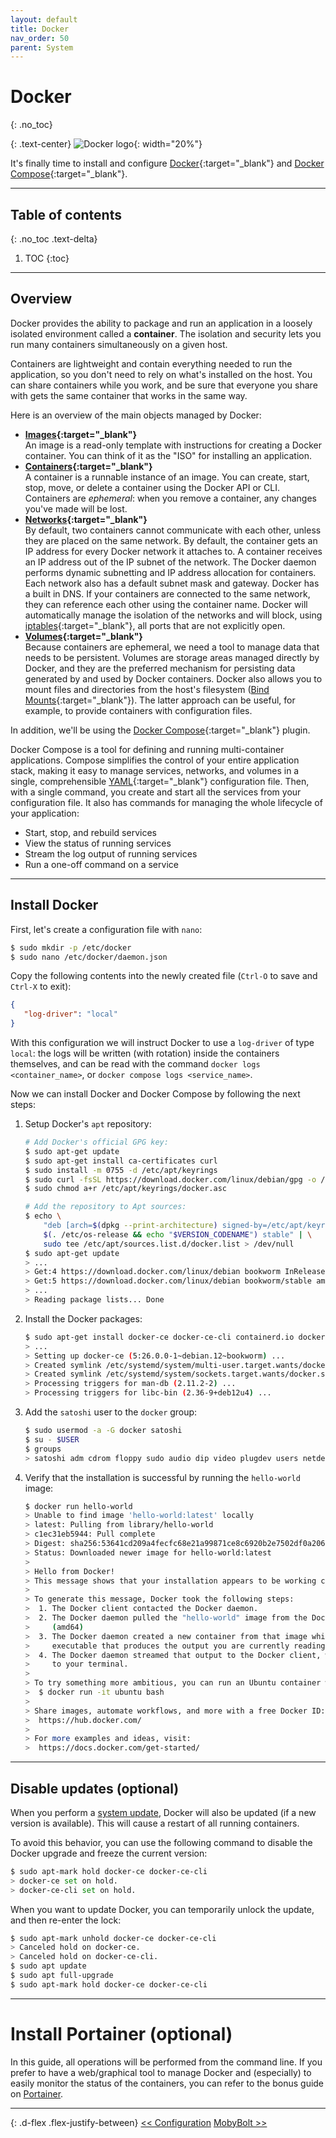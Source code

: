 ```yaml
---
layout: default
title: Docker
nav_order: 50
parent: System
---
```

<!-- markdownlint-disable MD014 MD022 MD025 MD033 MD040 -->

# Docker
{: .no_toc}

{: .text-center}
![Docker logo](../../images/system-docker_logo.png){: width="20%"}

It's finally time to install and configure [Docker](https://docs.docker.com/get-started/overview/){:target="_blank"} and [Docker Compose](https://docs.docker.com/compose/){:target="_blank"}.

---

## Table of contents
{: .no_toc .text-delta}

1. TOC
{:toc}

---

## Overview

Docker provides the ability to package and run an application in a loosely isolated environment called a **container**. The isolation and security lets you run many containers simultaneously on a given host. 

Containers are lightweight and contain everything needed to run the application, so you don't need to rely on what's installed on the host. You can share containers while you work, and be sure that everyone you share with gets the same container that works in the same way.

Here is an overview of the main objects managed by Docker:
- **[Images](https://docs.docker.com/guides/docker-concepts/the-basics/what-is-an-image/){:target="_blank"}**<br/>An image is a read-only template with instructions for creating a Docker container. You can think of it as the "ISO" for installing an application.
- **[Containers](https://docs.docker.com/guides/docker-concepts/the-basics/what-is-a-container/){:target="_blank"}**<br/>A container is a runnable instance of an image. You can create, start, stop, move, or delete a container using the Docker API or CLI. Containers are _ephemeral_: when you remove a container, any changes you've made will be lost.
- **[Networks](https://docs.docker.com/network/){:target="_blank"}**<br/>By default, two containers cannot communicate with each other, unless they are placed on the same network. By default, the container gets an IP address for every Docker network it attaches to. A container receives an IP address out of the IP subnet of the network. The Docker daemon performs dynamic subnetting and IP address allocation for containers. Each network also has a default subnet mask and gateway. Docker has a built in DNS. If your containers are connected to the same network, they can reference each other using the container name. Docker will automatically manage the isolation of the networks and will block, using [iptables](https://wiki.archlinux.org/title/Iptables){:target="_blank"}, all ports that are not explicitly open.
- **[Volumes](https://docs.docker.com/storage/volumes/){:target="_blank"}**<br/>Because containers are ephemeral, we need a tool to manage data that needs to be persistent. Volumes are storage areas managed directly by Docker, and they are the preferred mechanism for persisting data generated by and used by Docker containers. Docker also allows you to mount files and directories from the host's filesystem ([Bind Mounts](https://docs.docker.com/storage/bind-mounts/){:target="_blank"}). The latter approach can be useful, for example, to provide containers with configuration files.

In addition, we'll be using the [Docker Compose](https://docs.docker.com/compose/){:target="_blank"} plugin.

Docker Compose is a tool for defining and running multi-container applications. Compose simplifies the control of your entire application stack, making it easy to manage services, networks, and volumes in a single, comprehensible [YAML](https://yaml.org/){:target="_blank"} configuration file. Then, with a single command, you create and start all the services from your configuration file. It also has commands for managing the whole lifecycle of your application:

- Start, stop, and rebuild services
- View the status of running services
- Stream the log output of running services
- Run a one-off command on a service

---

## Install Docker

First, let's create a configuration file with `nano`:

```sh
$ sudo mkdir -p /etc/docker
$ sudo nano /etc/docker/daemon.json
```

Copy the following contents into the newly created file (`Ctrl-O` to save and `Ctrl-X` to exit):

```json
{
   "log-driver": "local"
}
```

With this configuration we will instruct Docker to use a `log-driver` of type `local`: the logs will be written (with rotation) inside the containers themselves, and can be read with the command `docker logs <container_name>`, or `docker compose logs <service_name>`.

Now we can install Docker and Docker Compose by following the next steps:

1. Setup Docker's `apt` repository:

   ```sh
   # Add Docker's official GPG key:
   $ sudo apt-get update
   $ sudo apt-get install ca-certificates curl
   $ sudo install -m 0755 -d /etc/apt/keyrings
   $ sudo curl -fsSL https://download.docker.com/linux/debian/gpg -o /etc/apt/keyrings/docker.asc
   $ sudo chmod a+r /etc/apt/keyrings/docker.asc
   
   # Add the repository to Apt sources:
   $ echo \
       "deb [arch=$(dpkg --print-architecture) signed-by=/etc/apt/keyrings/docker.asc] https://download.docker.com/linux/debian \
       $(. /etc/os-release && echo "$VERSION_CODENAME") stable" | \
       sudo tee /etc/apt/sources.list.d/docker.list > /dev/null
   $ sudo apt-get update
   > ...
   > Get:4 https://download.docker.com/linux/debian bookworm InRelease [43.3 kB]
   > Get:5 https://download.docker.com/linux/debian bookworm/stable amd64 Packages [19.7 kB]
   > ...
   > Reading package lists... Done
   ```

2. Install the Docker packages:

   ```sh
   $ sudo apt-get install docker-ce docker-ce-cli containerd.io docker-buildx-plugin docker-compose-plugin
   > ...
   > Setting up docker-ce (5:26.0.0-1~debian.12~bookworm) ...
   > Created symlink /etc/systemd/system/multi-user.target.wants/docker.service → /lib/systemd/system/docker.service.
   > Created symlink /etc/systemd/system/sockets.target.wants/docker.socket → /lib/systemd/system/docker.socket.
   > Processing triggers for man-db (2.11.2-2) ...
   > Processing triggers for libc-bin (2.36-9+deb12u4) ...
   ```

3. Add the `satoshi` user to the `docker` group:

   ```sh
   $ sudo usermod -a -G docker satoshi
   $ su - $USER
   $ groups
   > satoshi adm cdrom floppy sudo audio dip video plugdev users netdev docker
   ```

4. Verify that the installation is successful by running the `hello-world` image:

   ```sh
   $ docker run hello-world
   > Unable to find image 'hello-world:latest' locally
   > latest: Pulling from library/hello-world
   > c1ec31eb5944: Pull complete 
   > Digest: sha256:53641cd209a4fecfc68e21a99871ce8c6920b2e7502df0a20671c6fccc73a7c6
   > Status: Downloaded newer image for hello-world:latest
   >
   > Hello from Docker!
   > This message shows that your installation appears to be working correctly.
   >
   > To generate this message, Docker took the following steps:
   >  1. The Docker client contacted the Docker daemon.
   >  2. The Docker daemon pulled the "hello-world" image from the Docker Hub.
   >     (amd64)
   >  3. The Docker daemon created a new container from that image which runs the
   >     executable that produces the output you are currently reading.
   >  4. The Docker daemon streamed that output to the Docker client, which sent it
   >     to your terminal.
   >
   > To try something more ambitious, you can run an Ubuntu container with:
   >  $ docker run -it ubuntu bash
   >
   > Share images, automate workflows, and more with a free Docker ID:
   >  https://hub.docker.com/
   >
   > For more examples and ideas, visit:
   >  https://docs.docker.com/get-started/
   ```

---

## Disable updates (optional)

When you perform a [system update](configuration#system-update), Docker will also be updated (if a new version is available). This will cause a restart of all running containers.

To avoid this behavior, you can use the following command to disable the Docker upgrade and freeze the current version:

```sh
$ sudo apt-mark hold docker-ce docker-ce-cli
> docker-ce set on hold.
> docker-ce-cli set on hold.
```

When you want to update Docker, you can temporarily unlock the update, and then re-enter the lock:

```sh
$ sudo apt-mark unhold docker-ce docker-ce-cli
> Canceled hold on docker-ce.
> Canceled hold on docker-ce-cli.
$ sudo apt update
$ sudo apt full-upgrade
$ sudo apt-mark hold docker-ce docker-ce-cli
```

---

# Install Portainer (optional)

In this guide, all operations will be performed from the command line. If you prefer to have a web/graphical tool to manage Docker and (especially) to easily monitor the status of the containers, you can refer to the bonus guide on [Portainer](../bonus/system/portainer).

---

{: .d-flex .flex-justify-between}
[<< Configuration](configuration)
[MobyBolt >>](../mobybolt)
